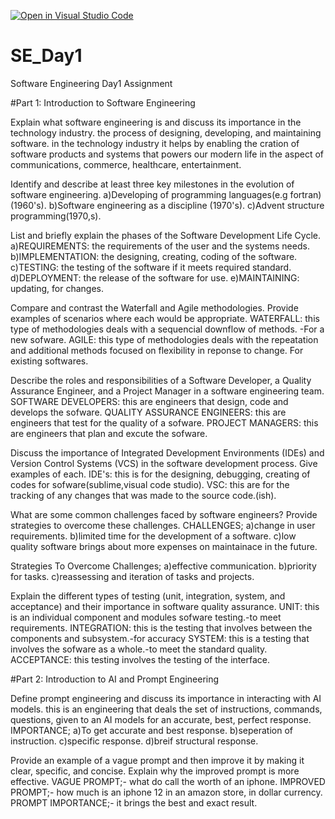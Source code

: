 [![Open in Visual Studio Code](https://classroom.github.com/assets/open-in-vscode-2e0aaae1b6195c2367325f4f02e2d04e9abb55f0b24a779b69b11b9e10269abc.svg)](https://classroom.github.com/online_ide?assignment_repo_id=15986067&assignment_repo_type=AssignmentRepo)
# SE_Day1
Software Engineering Day1 Assignment

#Part 1: Introduction to Software Engineering

Explain what software engineering is and discuss its importance in the technology industry.
the process of designing, developing, and maintaining software.
in the technology industry it helps by enabling the cration of software products and systems that powers our modern life in the aspect of communications, commerce, healthcare, entertainment.




Identify and describe at least three key milestones in the evolution of software engineering.
a)Developing of programming languages(e.g fortran)(1960's).
b)Software engineering as a discipline (1970's).
c)Advent structure programming(1970,s).





List and briefly explain the phases of the Software Development Life Cycle.
a)REQUIREMENTS: the requirements of the user and the systems needs.
b)IMPLEMENTATION: the designing, creating, coding of the software.
c)TESTING: the testing of the software if it meets required standard.
d)DEPLOYMENT: the release of the software for use.
e)MAINTAINING: updating, for changes.


Compare and contrast the Waterfall and Agile methodologies. Provide examples of scenarios where each would be appropriate.
WATERFALL: this type of methodologies deals with a sequencial downflow of methods. -For a new sofware.
AGILE: this type of methodologies deals with the repeatation and additional methods focused on flexibility in reponse to change. For existing softwares.




Describe the roles and responsibilities of a Software Developer, a Quality Assurance Engineer, and a Project Manager in a software engineering team.
SOFTWARE DEVELOPERS: this are engineers that design, code and develops the sofware.
QUALITY ASSURANCE ENGINEERS: this are engineers that test for the quality of a sofware.
PROJECT MANAGERS: this are engineers that plan and excute the sofware.



Discuss the importance of Integrated Development Environments (IDEs) and Version Control Systems (VCS) in the software development process. Give examples of each.
IDE's: this is for the designing, debugging, creating of codes for sofware(sublime,visual code studio).
VSC: this are for the tracking of any changes that was made to the source code.(ish).



What are some common challenges faced by software engineers? Provide strategies to overcome these challenges.
CHALLENGES;
a)change in user requirements.
b)limited time for the development of a software.
c)low quality software brings about more expenses on maintainace in the future.

Strategies To Overcome Challenges;
a)effective communication.
b)priority for tasks.
c)reassessing and iteration of tasks and projects.


Explain the different types of testing (unit, integration, system, and acceptance) and their importance in software quality assurance.
UNIT: this is an individual component and modules sofware testing.-to meet requirements.
INTEGRATION: this is the testing that involves between the components and subsystem.-for accuracy
SYSTEM: this is a testing that involves the sofware as a whole.-to meet the standard quality.
ACCEPTANCE: this testing involves the testing of the interface.




#Part 2: Introduction to AI and Prompt Engineering


Define prompt engineering and discuss its importance in interacting with AI models.
this is an engineering that deals the set of instructions, commands, questions, given to an AI models for an accurate, best, perfect response.
IMPORTANCE;
a)To get accurate and best response.
b)seperation of instruction.
c)specific response.
d)breif structural response.




Provide an example of a vague prompt and then improve it by making it clear, specific, and concise. Explain why the improved prompt is more effective.
VAGUE PROMPT;- what do call the worth of an iphone.
IMPROVED PROMPT;- how much is an iphone 12 in an amazon store, in dollar currency.
PROMPT IMPORTANCE;- it brings the best and exact result.






